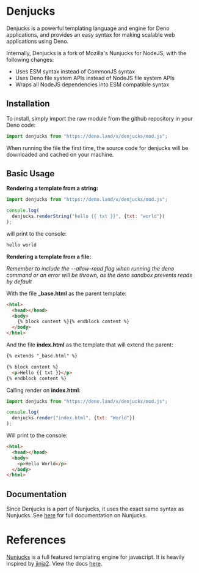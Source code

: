 # Denjucks

Denjucks is a powerful templating language and engine for Deno applications, and provides an easy syntax for making scalable web applications using Deno.

Internally, Denjucks is a fork of Mozilla's Nunjucks for NodeJS, with the following changes:

 * Uses ESM syntax instead of CommonJS syntax
 * Uses Deno file system APIs instead of NodeJS file system APIs
 * Wraps all NodeJS dependencies into ESM compatible syntax


## Installation

To install, simply import the raw module from the github repository in your Deno code:

```javascript
import denjucks from "https://deno.land/x/denjucks/mod.js";
```

When running the file the first time, the source code for denjucks will be downloaded and cached on your machine.


## Basic Usage

**Rendering a template from a string:**

```javascript
import denjucks from "https://deno.land/x/denjucks/mod.js";

console.log(
  denjucks.renderString("hello {{ txt }}", {txt: "world"})
);
```

will print to the console:

```javascript
hello world
```


**Rendering a template from a file:**

_Remember to include the --allow-read flag when running the deno command or an error will be thrown, as the deno sandbox prevents reads by default_

With the file **_base.html** as the parent template:

```html
<html>
  <head></head>
  <body>
    {% block content %}{% endblock content %}
  </body>
</html>
```

And the file **index.html** as the template that will extend the parent:

```html
{% extends "_base.html" %}

{% block content %}
  <p>Hello {{ txt }}</p>
{% endblock content %}
```

Calling render on **index.html**:

```javascript
import denjucks from "https://deno.land/x/denjucks/mod.js";

console.log(
  denjucks.render("index.html", {txt: "World"})
);
```

Will print to the console:

```html
<html>
  <head></head>
  <body>
    <p>Hello World</p>
  </body>
</html>
```


## Documentation

Since Denjucks is a port of Nunjucks, it uses the exact same syntax as Nunjucks. See [here](https://mozilla.github.io/nunjucks/) for full documentation on Nunjucks.


# References

[Nunjucks](https://mozilla.github.io/nunjucks/) is a full featured
templating engine for javascript. It is heavily inspired by
[jinja2](http://jinja.pocoo.org/). View the docs
[here](https://mozilla.github.io/nunjucks/).

